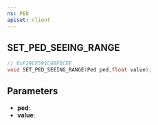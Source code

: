 ```yaml
---
ns: PED
apiset: client
---
```

## SET_PED_SEEING_RANGE

```c
// 0xF29CF591C4BF6CEE
void SET_PED_SEEING_RANGE(Ped ped,float value);
```


## Parameters
* **ped**:
* **value**:



